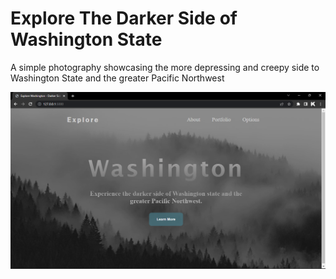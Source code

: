 # Explore The Darker Side of Washington State

A simple photography showcasing the more depressing and creepy side to Washington State and the greater Pacific Northwest

![](/static/images/readme.png)
